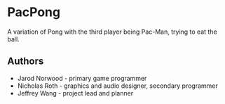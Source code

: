 # PacPong
A variation of Pong with the third player being Pac-Man, trying to eat the ball.

## Authors
* Jarod Norwood - primary game programmer
* Nicholas Roth - graphics and audio designer, secondary programmer
* Jeffrey Wang - project lead and planner
